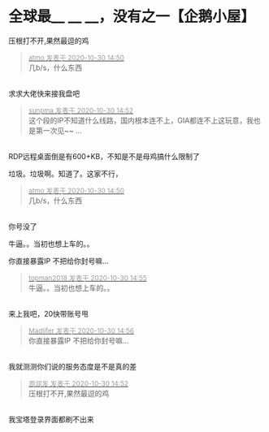 # 全球最__ __ __，没有之一【企鹅小屋】


压根打不开,果然最逗的鸡

<div class="quote"><blockquote><font size="2"><a href="https://www.hostloc.com/forum.php?mod=redirect&amp;goto=findpost&amp;pid=9375249&amp;ptid=760242" target="_blank"><font color="#999999">atmo 发表于 2020-10-30 14:50</font></a></font><br />
几b/s，什么东西</blockquote></div><br />
求求大佬快来接我盘吧

<div class="quote"><blockquote><font size="2"><a href="https://www.hostloc.com/forum.php?mod=redirect&amp;goto=findpost&amp;pid=9375262&amp;ptid=760242" target="_blank"><font color="#999999">sunpma 发表于 2020-10-30 14:52</font></a></font><br />
这个段的IP不知道什么线路，国内根本连不上，GIA都连不上这玩意，我也是第一次见~~ ...</blockquote></div><br />
RDP远程桌面倒是有600+KB，不知是不是母鸡搞什么限制了

垃圾。垃圾啊。知道了。这家不行，

<div class="quote"><blockquote><font size="2"><a href="https://www.hostloc.com/forum.php?mod=redirect&amp;goto=findpost&amp;pid=9375249&amp;ptid=760242" target="_blank"><font color="#999999">atmo 发表于 2020-10-30 14:50</font></a></font><br />
几b/s，什么东西</blockquote></div><br />
你号没了

牛逼。。当初也想上车的。。

你直接暴露IP 不把给你封号嘛... 

<div class="quote"><blockquote><font size="2"><a href="https://www.hostloc.com/forum.php?mod=redirect&amp;goto=findpost&amp;pid=9375287&amp;ptid=760242" target="_blank"><font color="#999999">topman2018 发表于 2020-10-30 14:55</font></a></font><br />
牛逼。。当初也想上车的。。</blockquote></div><br />
来上我吧，20快带账号甩

<div class="quote"><blockquote><font size="2"><a href="https://www.hostloc.com/forum.php?mod=redirect&amp;goto=findpost&amp;pid=9375291&amp;ptid=760242" target="_blank"><font color="#999999">Madlifer 发表于 2020-10-30 14:56</font></a></font><br />
你直接暴露IP 不把给你封号嘛...</blockquote></div><br />
我就测测你们说的服务态度是不是真的差

<div class="quote"><blockquote><font size="2"><a href="https://www.hostloc.com/forum.php?mod=redirect&amp;goto=findpost&amp;pid=9375266&amp;ptid=760242" target="_blank"><font color="#999999">周润发 发表于 2020-10-30 14:52</font></a></font><br />
压根打不开,果然最逗的鸡</blockquote></div><br />
我宝塔登录界面都刷不出来
